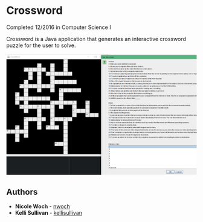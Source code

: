 # Crossword

Completed 12/2016 in Computer Science I

Crossword is a Java application that generates an interactive crossword puzzle for the user to solve.

![screenshot](https://github.com/nwoch/Crossword/blob/master/screenshot.png)

## Authors

* **Nicole Woch** - [nwoch](https://github.com/nwoch)
* **Kelli Sullivan** - [kellisullivan](https://github.com/kellisullivan)


